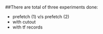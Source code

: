 ##There are total of three experiments done:
  * prefetch (1) v/s prefetch (2)
  * with cutout
  * with tf records
  
  
